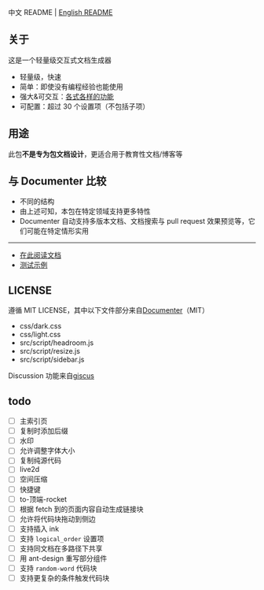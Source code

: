 中文 README | [English README](README_en.md)

## 关于
这是一个轻量级交互式文档生成器
* 轻量级，快速
* 简单：即使没有编程经验也能使用
* 强大&可交互：[各式各样的功能](https://juliaroadmap.github.io/DoctreePages.jl/docs/zh/features.html)
* 可配置：超过 30 个设置项（不包括子项）

## 用途
此包**不是专为包文档设计**，更适合用于教育性文档/博客等

## 与 Documenter 比较
* 不同的结构
* 由上述可知，本包在特定领域支持更多特性
* Documenter 自动支持多版本文档、文档搜索与 pull request 效果预览等，它们可能在特定情形实用

---

* [在此阅读文档](https://juliaroadmap.github.io/DoctreePages.jl/docs/zh/usage.html)
* [测试示例](https://juliaroadmap.github.io/DoctreePages.jl/docs/zh/doctest.html)

## LICENSE
遵循 MIT LICENSE，其中以下文件部分来自[Documenter](https://github.com/JuliaDocs/Documenter.jl)（MIT）
* css/dark.css
* css/light.css
* src/script/headroom.js
* src/script/resize.js
* src/script/sidebar.js

Discussion 功能来自[giscus](https://github.com/giscus/giscus)

## todo
- [ ] 主索引页
- [ ] 复制时添加后缀
- [ ] 水印
- [ ] 允许调整字体大小
- [ ] 复制纯源代码
- [ ] live2d
- [ ] 空间压缩
- [ ] 快捷键
- [ ] to-顶端-rocket
- [ ] 根据 fetch 到的页面内容自动生成链接块
- [ ] 允许将代码块拖动到侧边
- [ ] 支持插入 ink
- [ ] 支持 `logical_order` 设置项
- [ ] 支持同文档在多路径下共享
- [ ] 用 ant-design 重写部分组件
- [ ] 支持 `random-word` 代码块
- [ ] 支持更复杂的条件触发代码块
